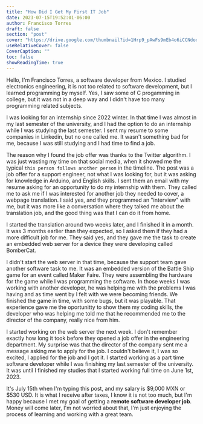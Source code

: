 ```yaml
---
title: "How Did I Get My First IT Job"
date: 2023-07-15T19:52:01-06:00
author: Francisco Torres
draft: false
section: "post"
cover: "https://drive.google.com/thumbnail?id=1Hrp9_pAwFs9mEb4o6iCCNdod2BqTveYK&sz=w1920-h1080"
useRelativeCover: false
CoverCaption: ""
toc: false
showReadingTime: true
---
```


Hello, I'm Francisco Torres, a software developer from Mexico. I studied electronics engineering, it is not too related to software development, but I learned programming by myself. Yes, I saw some of C progamming in college, but it was not in a deep way and I didn't have too many programming related subjects.

I was looking for an internship since 2022 winter. In that time I was almost in my last semester of the university, and I had the option to do an internship while I was studying the last semester. I sent my resume to some companies in Linkedin, but no one called me. It wasn't something bad for me, because I was still studying and I had time to find a job.

The reason why I found the job offer was thanks to the Twitter algorithm. I was just wasting my time on that social media, when it showed me the typical `this person follows another person` in the timeline. The post was a job offer for a support engineer, not what I was looking for, but it was asking for knowledge in Arduino, and English skills. I sent them an email with my resume asking for an opportunity to do my internship with them. They called me to ask me if I was interested for another job they needed to cover, a webpage translation. I said yes, and they programmed an "interview" with me, but it was more like a conversation where they talked me about the translation job, and the good thing was that I can do it from home.

I started the translation around two weeks later, and I finished it in a month. It was 3 months earlier than they expected, so I asked them if they had a more difficult job for me. They said yes, and they gave me the task to create an embedded web server for a device they were developing called BomberCat.

I didn't start the web server in that time, because the support team gave another software task to me. It was an embedded version of the Battle Ship game for an event called Maker Faire. They were assembling the hardware for the game while I was programming the software. In those weeks I was working with another developer, he was helping me with the problems I was having and as time went by I felt with  we were becoming friends. We finished the game in time, with some bugs, but it was playable. That experience gave me the oportunitty to show them my coding skills, the developer who was helping me told me that he recommended me to the director of the company, really nice from him.

I started working on the web server the next week. I don't remember exactly how long it took before they opened a job offer in the engineering department. My surprise was that the director of the company sent me a message asking me to apply for the job. I couldn't believe it, I was so excited, I applied for the job and I got it. I started working as a part time software developer while I was finishing my last semester of the university. It was until I finished my studies that I started working full time on June 1st, 2023.

It's July 15th when I'm typing this post, and my salary is $9,000 MXN or $530 USD. It is what I receive after taxes, I know it is not too much, but I'm happy because I met my goal of getting a **remote software developer job**. Money will come later, I'm not worried about that, I'm just enjoying the process of learning and working with a great team.